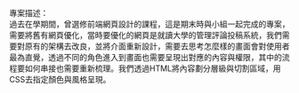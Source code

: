 專案描述：
<br>
過去在學期間，曾選修前端網頁設計的課程，這是期末時與小組一起完成的專案，需要將舊有網頁優化，當時要優化的網頁是就讀大學的管理評論投稿系統，我們需要對原有的架構去改良，並將介面重新設計，需要去思考怎麼樣的畫面會對使用者最為直覺，透過不同的角色進入到畫面也需要呈現出對應的內容與權限，其中的流程要如何串接也需要重新梳理。我們透過HTML將內容劃分層級與切割區域，用CSS去指定顏色與風格呈現。
